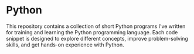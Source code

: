 # Python
This repository contains a collection of short Python programs I’ve written for training and learning the Python programming language. Each code snippet is designed to explore different concepts, improve problem-solving skills, and get hands-on experience with Python.
